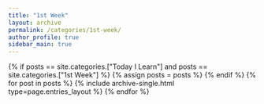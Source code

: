 ```yaml
---
title: "1st Week"
layout: archive
permalink: /categories/1st-week/
author_profile: true
sidebar_main: true
---
```


{% if posts == site.categories.["Today I Learn"] and posts == site.categories.["1st Week"] %}
    {% assign posts = posts %}
{% endif %}
{% for post in posts %}
  {% include archive-single.html type=page.entries_layout %}
{% endfor %}